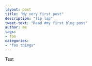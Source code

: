 ```yaml
---
layout: post
title: "My very first post"
description: "lip lap"
tweet-text: "Read #my first blog post"
author: me
tags:
- foo
categories:
- "foo things"
---
```

Test